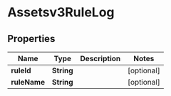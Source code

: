 

# Assetsv3RuleLog


## Properties

| Name | Type | Description | Notes |
|------------ | ------------- | ------------- | -------------|
|**ruleId** | **String** |  |  [optional] |
|**ruleName** | **String** |  |  [optional] |



